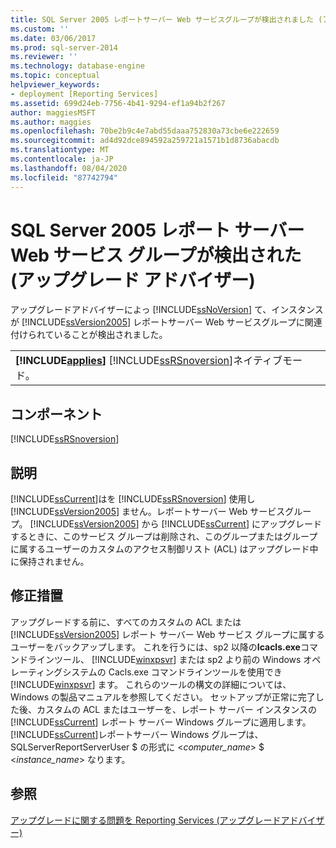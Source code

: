 ```yaml
---
title: SQL Server 2005 レポートサーバー Web サービスグループが検出されました (アップグレードアドバイザー) |Microsoft Docs
ms.custom: ''
ms.date: 03/06/2017
ms.prod: sql-server-2014
ms.reviewer: ''
ms.technology: database-engine
ms.topic: conceptual
helpviewer_keywords:
- deployment [Reporting Services]
ms.assetid: 699d24eb-7756-4b41-9294-ef1a94b2f267
author: maggiesMSFT
ms.author: maggies
ms.openlocfilehash: 70be2b9c4e7abd55daaa752830a73cbe6e222659
ms.sourcegitcommit: ad4d92dce894592a259721a1571b1d8736abacdb
ms.translationtype: MT
ms.contentlocale: ja-JP
ms.lasthandoff: 08/04/2020
ms.locfileid: "87742794"
---
```

# <a name="sql-server-2005-report-server-web-service-group-detected-upgrade-advisor"></a>SQL Server 2005 レポート サーバー Web サービス グループが検出された (アップグレード アドバイザー)
  アップグレードアドバイザーによっ [!INCLUDE[ssNoVersion](../../includes/ssnoversion-md.md)] て、インスタンスが [!INCLUDE[ssVersion2005](../../includes/ssversion2005-md.md)] レポートサーバー Web サービスグループに関連付けられていることが検出されました。  
  
||  
|-|  
|**[!INCLUDE[applies](../../includes/applies-md.md)]**  [!INCLUDE[ssRSnoversion](../../includes/ssrsnoversion-md.md)]ネイティブモード。|  
  
## <a name="component"></a>コンポーネント  
 [!INCLUDE[ssRSnoversion](../../includes/ssrsnoversion-md.md)]  
  
## <a name="description"></a>説明  
 [!INCLUDE[ssCurrent](../../includes/sscurrent-md.md)]はを [!INCLUDE[ssRSnoversion](../../includes/ssrsnoversion-md.md)] 使用し [!INCLUDE[ssVersion2005](../../includes/ssversion2005-md.md)] ません。レポートサーバー Web サービスグループ。 [!INCLUDE[ssVersion2005](../../includes/ssversion2005-md.md)] から [!INCLUDE[ssCurrent](../../includes/sscurrent-md.md)] にアップグレードするときに、このサービス グループは削除され、このグループまたはグループに属するユーザーのカスタムのアクセス制御リスト (ACL) はアップグレード中に保持されません。  
  
## <a name="corrective-action"></a>修正措置  
 アップグレードする前に、すべてのカスタムの ACL または [!INCLUDE[ssVersion2005](../../includes/ssversion2005-md.md)] レポート サーバー Web サービス グループに属するユーザーをバックアップします。 これを行うには、sp2 以降の**Icacls.exe**コマンドラインツール、 [!INCLUDE[winxpsvr](../../includes/winxpsvr-md.md)] または sp2 より前の Windows オペレーティングシステムの Cacls.exe コマンドラインツールを使用でき [!INCLUDE[winxpsvr](../../includes/winxpsvr-md.md)] ます。 これらのツールの構文の詳細については、Windows の製品マニュアルを参照してください。 セットアップが正常に完了した後、カスタムの ACL またはユーザーを、レポート サーバー インスタンスの [!INCLUDE[ssCurrent](../../includes/sscurrent-md.md)] レポート サーバー Windows グループに適用します。 [!INCLUDE[ssCurrent](../../includes/sscurrent-md.md)]レポートサーバー Windows グループは、SQLServerReportServerUser $ の形式に \<*computer_name*> $ \<*instance_name*> なります。  
  
## <a name="see-also"></a>参照  
 [アップグレードに関する問題を Reporting Services &#40;アップグレードアドバイザー&#41;](../../../2014/sql-server/install/reporting-services-upgrade-issues-upgrade-advisor.md)  
  
  
